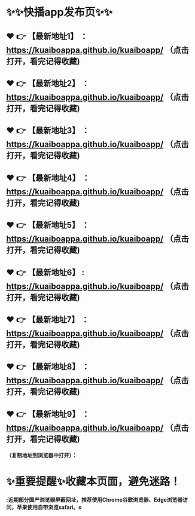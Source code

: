 # :sparkles::sparkles:快播app发布页:sparkles::sparkles:

 :heart: :point_right: 【最新地址1】 ：https://kuaiboappa.github.io/kuaiboapp/  （点击打开，看完记得收藏)
 ------
 :heart: :point_right: 【最新地址2】 ：https://kuaiboappa.github.io/kuaiboapp/  （点击打开，看完记得收藏)
 ------
 :heart: :point_right: 【最新地址3】 ：https://kuaiboappa.github.io/kuaiboapp/   （点击打开，看完记得收藏)
 ------
 :heart: :point_right: 【最新地址4】 ：https://kuaiboappa.github.io/kuaiboapp/  （点击打开，看完记得收藏)
 ------
 :heart: :point_right: 【最新地址5】 ：https://kuaiboappa.github.io/kuaiboapp/   （点击打开，看完记得收藏)
 ------
 :heart: :point_right: 【最新地址6】 : https://kuaiboappa.github.io/kuaiboapp/   （点击打开，看完记得收藏)
 ------
 :heart: :point_right: 【最新地址7】 ：https://kuaiboappa.github.io/kuaiboapp/   （点击打开，看完记得收藏)
 ------
 :heart: :point_right: 【最新地址8】 ：https://kuaiboappa.github.io/kuaiboapp/  （点击打开，看完记得收藏)
 ------
 :heart: :point_right: 【最新地址9】 ：https://kuaiboappa.github.io/kuaiboapp/   （点击打开，看完记得收藏)
  ------

  
#### （复制地址到浏览器中打开）：
# :sparkles:重要提醒:sparkles:收藏本页面，避免迷路！
#### :近期部分国产浏览器屏蔽网址，推荐使用Chrome谷歌浏览器、Edge浏览器访问，苹果使用自带浏览safari。o
